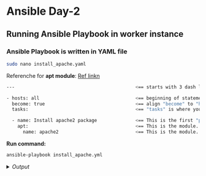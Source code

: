 # Ansible Day-2

## Running Ansible Playbook in worker instance

### Ansible Playbook is written in **YAML file**
```bash
sudo nano install_apache.yaml
```

Referenche for **apt module**: [Ref linkn](https://docs.ansible.com/ansible/latest/collections/ansible/builtin/apt_module.html)

```bash
---                                            <== starts with 3 dash lines

- hosts: all                                   <== beginning of statement or block starts with dash and one space. Similar to "all" in basic ansible command.
  become: true                                 <== align "become" to "hosts". This line will enable sudo.
  tasks:                                       <== "tasks" is where you will declare the start of tasks

  - name: Install apache2 package              <== This is the first "play". It is aligned with "tasks". It beginns with dash and one space. It is just giving name in the output.
    apt:                                       <== This is the module. It is aligned to "name". It will install package.
      name: apache2                            <== This is the module. It is aligned to "name". It will install package for "apache2".
```
**Run command:**
```bash
ansible-playbook install_apache.yml
```

<details>
  <summary><i>Output</i></summary>
$${\color{green}Output:}$$

```bash
PLAY [all] *************************************************************************************************************

TASK [Gathering Facts] *************************************************************************************************
ok: [192.168.2.243]

TASK [Install apache2 package] *****************************************************************************************
changed: [192.168.2.243]

PLAY RECAP *************************************************************************************************************
192.168.2.243              : ok=2    changed=1    unreachable=0    failed=0    skipped=0    rescued=0    ignored=0

```
</details>


